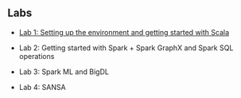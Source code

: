 ## Labs

- [Lab 1: Setting up the environment and getting started with Scala](WorkSheet-1.md)

- Lab 2: Getting started with Spark + Spark GraphX and Spark SQL operations

- Lab 3: Spark ML and BigDL

- Lab 4: SANSA
